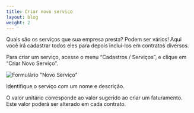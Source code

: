 ```yaml
---
title: Criar novo serviço
layout: blog
weight: 2
---
```

<!--StartFragment-->

Quais são os serviços que sua empresa presta? Podem ser vários! Aqui você irá cadastrar todos eles para depois incluí-los em contratos diversos.

Para criar um serviço, acesse o menu “Cadastros / Serviços”, e clique em “Criar Novo Serviço”.



<!--EndFragment-->

![Formulário "Novo Serviço"](/images/uploads/criar-novo-serviço-1.png "Criar novo serviço - 1")

<!--StartFragment-->

Identifique o serviço com um nome e descrição.



O valor unitário corresponde ao valor sugerido ao criar um faturamento. Este valor poderá ser alterado em cada contrato.



<!--EndFragment-->